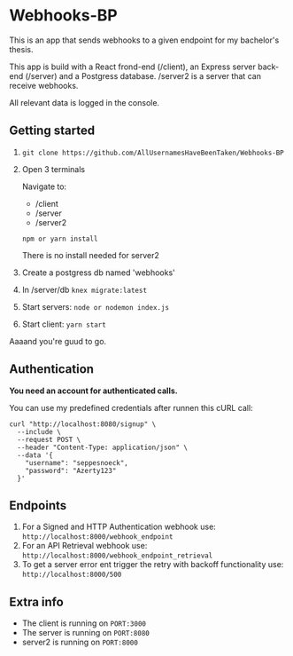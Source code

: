 # Webhooks-BP
This is an app that sends webhooks to a given endpoint for my bachelor's thesis.

This app is build with a React frond-end (/client), an Express server back-end (/server) and a Postgress database.
/server2 is a server that can receive webhooks. 

All relevant data is logged in the console.

## Getting started

1. `git clone https://github.com/AllUsernamesHaveBeenTaken/Webhooks-BP`
1. Open 3 terminals

   Navigate to: 
   
   * /client
   * /server
   * /server2
   
   `npm or yarn install`
   
   There is no install needed for server2
   
1. Create a postgress db named 'webhooks'

1. In /server/db `knex migrate:latest`
   
1. Start servers: `node or nodemon index.js`

1. Start client: `yarn start`

Aaaand you're guud to go.

## Authentication

**You need an account for authenticated calls.**

You can use my predefined credentials after runnen this cURL call:
````
curl "http://localhost:8080/signup" \
  --include \
  --request POST \
  --header "Content-Type: application/json" \
  --data '{
    "username": "seppesnoeck",
    "password": "Azerty123"
  }'
````

## Endpoints

1. For a Signed and HTTP Authentication webhook use: `http://localhost:8000/webhook_endpoint`
1. For an API Retrieval webhook use: `http://localhost:8000/webhook_endpoint_retrieval`
1. To get a server error ent trigger the retry with backoff functionality use: `http://localhost:8000/500`

## Extra info

* The client is running on `PORT:3000`
* The server is running on `PORT:8080`
* server2 is running on `PORT:8000`

